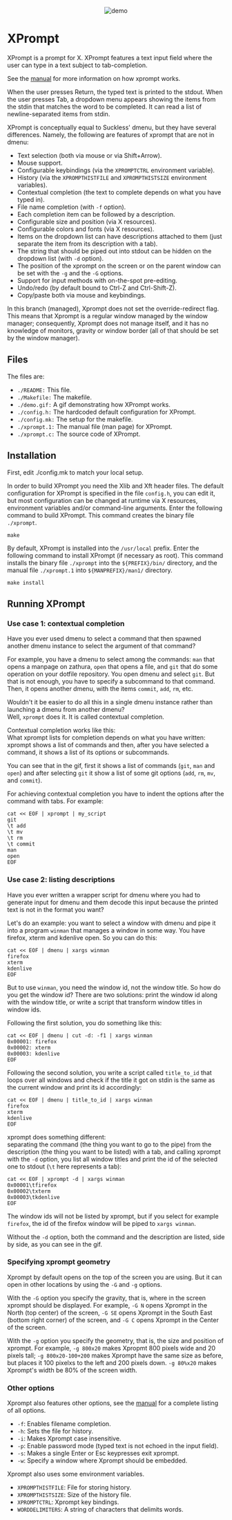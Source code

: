 <p align="center">
  <img src="/demo.gif", title="demo"/>
</p>

# XPrompt

XPrompt is a prompt for X.
XPrompt features a text input field where the user can type in a text
subject to tab-completion.

See the [manual](https://github.com/phillbush/xprompt/wiki) for more information on how xprompt works.

When the user presses Return, the typed text is printed to the stdout.
When the user presses Tab, a dropdown menu appears showing the items
from the stdin that matches the word to be completed.  It can read a
list of newline-separated items from stdin.

XPrompt is conceptually equal to Suckless' dmenu, but they have several
differences.  Namely, the following are features of xprompt that are not
in dmenu:

* Text selection (both via mouse or via Shift+Arrow).
* Mouse support.
* Configurable keybindings (via the `XPROMPTCTRL` environment variable).
* History (via the `XPROMPTHISTFILE` and `XPROMPTHISTSIZE` environment
  variables).
* Contextual completion (the text to complete depends on what you have
  typed in).
* File name completion (with `-f` option).
* Each completion item can be followed by a description.
* Configurable size and position (via X resources).
* Configurable colors and fonts (via X resources).
* Items on the dropdown list can have descriptions attached to them
  (just separate the item from its description with a tab).
* The string that should be piped out into stdout can be hidden on the
  dropdown list (with `-d` option).
* The position of the xprompt on the screen or on the parent window can
  be set with the `-g` and the `-G` options.
* Support for input methods with on-the-spot pre-editing.
* Undo/redo (by default bound to Ctrl-Z and Ctrl-Shift-Z).
* Copy/paste both via mouse and keybindings.

In this branch (managed), Xprompt does not set the override-redirect flag.
This means that Xprompt is a regular window managed by the window manager;
consequently, Xprompt does not manage itself, and it has no knowledge of
monitors, gravity or window border (all of that should be set by the
window manager).

## Files

The files are:

* `./README:`      This file.
* `./Makefile:`    The makefile.
* `./demo.gif:`    A gif demonstrating how XPrompt works.
* `./config.h:`    The hardcoded default configuration for XPrompt.
* `./config.mk:`   The setup for the makefile.
* `./xprompt.1:`   The manual file (man page) for XPrompt.
* `./xprompt.c:`   The source code of XPrompt.


## Installation

First, edit ./config.mk to match your local setup.

In order to build XPrompt you need the Xlib and Xft header files.
The default configuration for XPrompt is specified in the file `config.h`,
you can edit it, but most configuration can be changed at runtime via
X resources, environment variables and/or command-line arguments.
Enter the following command to build XPrompt.  This command creates the
binary file `./xprompt`.

	make

By default, XPrompt is installed into the `/usr/local` prefix.  Enter the
following command to install XPrompt (if necessary as root).  This command
installs the binary file `./xprompt` into the `${PREFIX}/bin/` directory, and
the manual file `./xprompt.1` into `${MANPREFIX}/man1/` directory.

	make install


## Running XPrompt


### Use case 1: contextual completion

Have you ever used dmenu to select a command that then spawned another
dmenu instance to select the argument of that command?

For example, you have a dmenu to select among the commands:
`man` that opens a manpage on zathura,
`open` that opens a file,
and `git` that do some operation on your dotfile repository.
You open dmenu and select `git`.
But that is not enough, you have to specify a subcommand to that command.
Then, it opens another dmenu, with the items `commit`, `add`, `rm`, etc.

Wouldn't it be easier to do all this in a single dmenu instance
rather than launching a dmenu from another dmenu?  
Well, `xprompt` does it. It is called contextual completion.

Contextual completion works like this:  
What xprompt lists for completion depends on what you have written:
xprompt shows a list of commands and then, after you have selected a command,
it shows a list of its options or subcommands.

You can see that in the gif, first it shows a list of commands (`git`,
`man` and `open`) and after selecting `git` it show a list of some git
options (`add`, `rm`, `mv`, and `commit`).

For achieving contextual completion you have to indent the options after
the command with tabs.  For example:

```
cat << EOF | xprompt | my_script
git
\t add
\t mv
\t rm
\t commit
man
open
EOF
```


### Use case 2: listing descriptions

Have you ever written a wrapper script for dmenu where you had to
generate input for dmenu and them decode this input because the printed
text is not in the format you want?

Let's do an example:
you want to select a window with dmenu and pipe it into a program
`winman` that manages a window in some way.  You have firefox, xterm and
kdenlive open. So you can do this:

```
cat << EOF | dmenu | xargs winman
firefox
xterm
kdenlive
EOF
```

But to use `winman`, you need the window id, not the window title.
So how do you get the window id? There are two solutions:
print the window id along with the window title,
or write a script that transform window titles in window ids.

Following the first solution, you do something like this:

```
cat << EOF | dmenu | cut -d: -f1 | xargs winman
0x00001: firefox
0x00002: xterm
0x00003: kdenlive
EOF
```

Following the second solution, you write a script called `title_to_id`
that loops over all windows and check if the title it got on stdin is
the same as the current window and print its id accordingly:

```
cat << EOF | dmenu | title_to_id | xargs winman
firefox
xterm
kdenlive
EOF
```

xprompt does something different:  
separating the command (the thing you want to go to the pipe)
from the description (the thing you want to be listed) with a tab,
and calling xprompt with the `-d` option,
you list all window titles and print the id of the selected one to
stdout (`\t` here represents a tab):

```
cat << EOF | xprompt -d | xargs winman
0x00001\tfirefox
0x00002\txterm
0x00003\tkdenlive
EOF
```

The window ids will not be listed by xprompt,
but if you select for example `firefox`,
the id of the firefox window will be piped to `xargs winman`.

Without the `-d` option, both the command and the description are listed,
side by side, as you can see in the gif.


### Specifying xprompt geometry

Xprompt by default opens on the top of the screen you are using.
But it can open in other locations by using the `-G` and `-g` options.

With the `-G` option you specify the gravity, that is, where in the
screen xprompt should be displayed.
For example, `-G N` opens Xprompt in the North (top center) of the screen,
`-G SE` opens Xprompt in the South East (bottom right corner) of the screen,
and `-G C` opens Xprompt in the Center of the screen.

With the `-g` option you specify the geometry, that is, the size and position of xprompt.
For example, `-g 800x20` makes Xpropmt 800 pixels wide and 20 pixels tall;
`-g 800x20-100+200` makes Xprompt have the same size as before,
but places it 100 pixelxs to the left and 200 pixels down.
`-g 80%x20` makes Xprompt's width be 80% of the screen width.


### Other options

Xprompt also features other options,
see the [manual](https://github.com/phillbush/xprompt/wiki) for a complete listing of all options.

* `-f`: Enables filename completion.
* `-h`: Sets the file for history.
* `-i`: Makes Xprompt case insensitive.
* `-p`: Enable password mode (typed text is not echoed in the input field).
* `-s`: Makes a single Enter or Esc keypresses exit xprompt.
* `-w`: Specify a window where Xprompt should be embedded.

Xprompt also uses some environment variables.

* `XPROMPTHISTFILE`: File for storing history.
* `XPROMPTHISTSIZE`: Size of the history file.
* `XPROMPTCTRL`:     Xprompt key bindings.
* `WORDDELIMITERS`:  A string of characters that delimits words.
